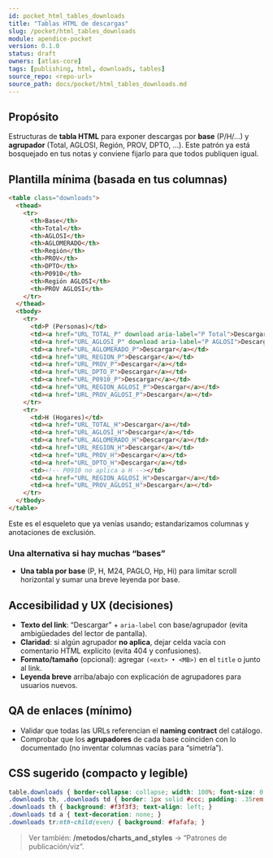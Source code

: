 ```yaml
---
id: pocket_html_tables_downloads
title: "Tablas HTML de descargas"
slug: /pocket/html_tables_downloads
module: apendice-pocket
version: 0.1.0
status: draft
owners: [atlas-core]
tags: [publishing, html, downloads, tables]
source_repo: <repo-url>
source_path: docs/pocket/html_tables_downloads.md
---
```


## Propósito
Estructuras de **tabla HTML** para exponer descargas por **base** (P/H/…) y **agrupador** (Total, AGLOSI, Región, PROV, DPTO, …). Este patrón ya está bosquejado en tus notas y conviene fijarlo para que todos publiquen igual. <!-- removed contentReference -->

## Plantilla mínima (basada en tus columnas)
~~~html
<table class="downloads">
  <thead>
    <tr>
      <th>Base</th>
      <th>Total</th>
      <th>AGLOSI</th>
      <th>AGLOMERADO</th>
      <th>Región</th>
      <th>PROV</th>
      <th>DPTO</th>
      <th>P0910</th>
      <th>Región AGLOSI</th>
      <th>PROV AGLOSI</th>
    </tr>
  </thead>
  <tbody>
    <tr>
      <td>P (Personas)</td>
      <td><a href="URL_TOTAL_P" download aria-label="P Total">Descargar</a></td>
      <td><a href="URL_AGLOSI_P" download aria-label="P AGLOSI">Descargar</a></td>
      <td><a href="URL_AGLOMERADO_P">Descargar</a></td>
      <td><a href="URL_REGION_P">Descargar</a></td>
      <td><a href="URL_PROV_P">Descargar</a></td>
      <td><a href="URL_DPTO_P">Descargar</a></td>
      <td><a href="URL_P0910_P">Descargar</a></td>
      <td><a href="URL_REGION_AGLOSI_P">Descargar</a></td>
      <td><a href="URL_PROV_AGLOSI_P">Descargar</a></td>
    </tr>
    <tr>
      <td>H (Hogares)</td>
      <td><a href="URL_TOTAL_H">Descargar</a></td>
      <td><a href="URL_AGLOSI_H">Descargar</a></td>
      <td><a href="URL_AGLOMERADO_H">Descargar</a></td>
      <td><a href="URL_REGION_H">Descargar</a></td>
      <td><a href="URL_PROV_H">Descargar</a></td>
      <td><a href="URL_DPTO_H">Descargar</a></td>
      <td><!-- P0910 no aplica a H --></td>
      <td><a href="URL_REGION_AGLOSI_H">Descargar</a></td>
      <td><a href="URL_PROV_AGLOSI_H">Descargar</a></td>
    </tr>
  </tbody>
</table>
~~~

Este es el esqueleto que ya venías usando; estandarizamos columnas y anotaciones de exclusión.&#x20;

### Una alternativa si hay muchas “bases”

* **Una tabla por base** (P, H, M24, PAGLO, Hp, Hi) para limitar scroll horizontal y sumar una breve leyenda por base.&#x20;

## Accesibilidad y UX (decisiones)

* **Texto del link**: “Descargar” + `aria-label` con base/agrupador (evita ambigüedades del lector de pantalla).
* **Claridad**: si algún agrupador **no aplica**, dejar celda vacía con comentario HTML explícito (evita 404 y confusiones).&#x20;
* **Formato/tamaño** (opcional): agregar `(<ext> • <MB>)` en el `title` o junto al link.
* **Leyenda breve** arriba/abajo con explicación de agrupadores para usuarios nuevos.&#x20;

## QA de enlaces (mínimo)

* Validar que todas las URLs referencian el **naming contract** del catálogo.
* Comprobar que los **agrupadores** de cada base coinciden con lo documentado (no inventar columnas vacías para “simetría”).

## CSS sugerido (compacto y legible)

~~~css
table.downloads { border-collapse: collapse; width: 100%; font-size: 0.95rem; }
.downloads th, .downloads td { border: 1px solid #ccc; padding: .35rem .5rem; }
.downloads th { background: #f3f3f3; text-align: left; }
.downloads td a { text-decoration: none; }
.downloads tr:nth-child(even) { background: #fafafa; }
~~~

> Ver también: **/metodos/charts\_and\_styles** → “Patrones de publicación/viz”.

~~~